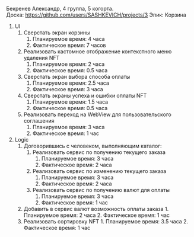 Бекренев Александр, 4 группа, 5 когорта.  
Доска: https://github.com/users/SASHKEVICH/projects/3
Эпик: Корзина
1. UI
	1. Сверстать экран корзины
		1. Планируемое время: 4 часа
		2. Фактическое время: 7 часов 
	2. Реализовать кастомное отображение контекстного меню удаления NFT
		1. Планируемое время: 2 часа
		2. Фактическое время: 0.5 часа
	3. Сверстать экран выбора способа оплаты
		1. Планируемое время: 2.5 часа
		2. Фактическое время: 3 часа
	4. Сверстать экраны успеха и ошибки оплаты NFT
		1. Планируемое время: 1.5 часа
		2. Фактическое время: 0.5 часа
	5. Реализовать переход на WebView для пользовательского соглашения
		1. Планируемое время: 3 часа
		2. Фактическое время: 1 час
2. Logic
	1. Договорившись с человеком, выполняющим каталог:
		1. Реализовать сервис по получению текущего заказа
			1. Планируемое время: 3 часа
			2. Фактическое время: 2 часа
		2. Реализовать сервис по изменению текущего заказа
			1. Планируемое время: 3 часа
			2. Фактическое время: 2 часа
		3. Реализовать сервис по получению валют для оплаты
			1. Планируемое время: 3 часа
			2. Фактическое время: 1 час
	2. Добавить в сервис валют возможность оплаты заказа
			1. Планируемое время: 2 часа
			2. Фактическое время: 1 час
	3. Реализовать сортировку NFT
			1. Планируемое время: 3.5 часа
			2. Фактическое время: 1 час
